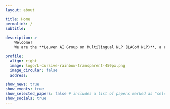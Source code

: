 ```yaml
---
layout: about

title: Home
permalink: /
subtitle: 

description: >
    Welcome!
    We are the **Leuven AI Group on Multilingual NLP (LAGoM NLP)**, a research lab at the [Department of Computer Science](https://wms.cs.kuleuven.be/cs/english) at the University of Leuven (KU Leuven), directed by Prof.&nbsp;Dr.&nbsp;Miryam de Lhoneux.

profile:
  align: right
  image: logo/L-cursive-rainbow-transparent-450px.png
  image_circular: false
  address: 

show_news: true
show_events: true
show_selected_papers: false # includes a list of papers marked as "selected={true}"
show_socials: true
---
```


<!-- Anything that follows this comment will be put AFTER the description box and BEFORE the news and people. Hence, only use it for e.g. urgent notifications. -->